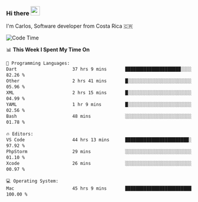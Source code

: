 ### Hi there <img src="https://media.giphy.com/media/hvRJCLFzcasrR4ia7z/giphy.gif" width="25px" height="25px">

I'm Carlos, Software developer from Costa Rica 🇨🇷

[//]: # (<a href="https://app.daily.dev/carum98"><img src="https://github.com/carum98/carum98/blob/main/devcard.svg" width="400" alt="Carlos Umaña Acevedo's Dev Card"/></a>)


<!--START_SECTION:waka-->
![Code Time](http://img.shields.io/badge/Code%20Time-12%2C178%20hrs%203%20mins-blue)

📊 **This Week I Spent My Time On** 

```text
💬 Programming Languages: 
Dart                     37 hrs 9 mins       █████████████████████░░░░   82.26 % 
Other                    2 hrs 41 mins       █░░░░░░░░░░░░░░░░░░░░░░░░   05.96 % 
XML                      2 hrs 15 mins       █░░░░░░░░░░░░░░░░░░░░░░░░   04.99 % 
YAML                     1 hr 9 mins         █░░░░░░░░░░░░░░░░░░░░░░░░   02.56 % 
Bash                     48 mins             ░░░░░░░░░░░░░░░░░░░░░░░░░   01.78 % 

🔥 Editors: 
VS Code                  44 hrs 13 mins      ████████████████████████░   97.92 % 
PhpStorm                 29 mins             ░░░░░░░░░░░░░░░░░░░░░░░░░   01.10 % 
Xcode                    26 mins             ░░░░░░░░░░░░░░░░░░░░░░░░░   00.97 % 

💻 Operating System: 
Mac                      45 hrs 9 mins       █████████████████████████   100.00 % 
```


<!--END_SECTION:waka-->

